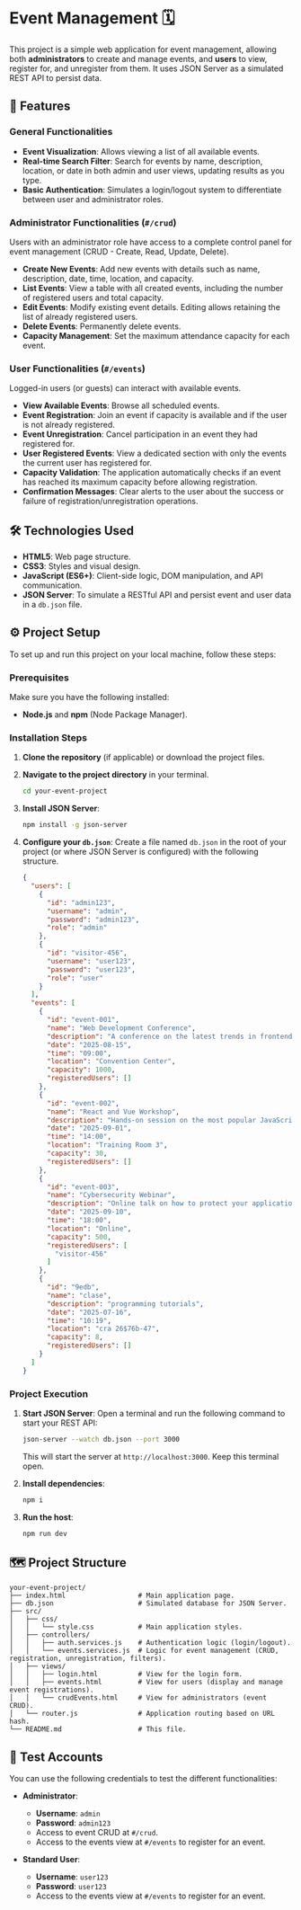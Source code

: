 # Event Management 🗓️

This project is a simple web application for event management, allowing both **administrators** to create and manage events, and **users** to view, register for, and unregister from them. It uses JSON Server as a simulated REST API to persist data.

## 🚀 Features

### General Functionalities
* **Event Visualization**: Allows viewing a list of all available events.
* **Real-time Search Filter**: Search for events by name, description, location, or date in both admin and user views, updating results as you type.
* **Basic Authentication**: Simulates a login/logout system to differentiate between user and administrator roles.

### Administrator Functionalities (`#/crud`)
Users with an administrator role have access to a complete control panel for event management (CRUD - Create, Read, Update, Delete).
* **Create New Events**: Add new events with details such as name, description, date, time, location, and capacity.
* **List Events**: View a table with all created events, including the number of registered users and total capacity.
* **Edit Events**: Modify existing event details. Editing allows retaining the list of already registered users.
* **Delete Events**: Permanently delete events.
* **Capacity Management**: Set the maximum attendance capacity for each event.

### User Functionalities (`#/events`)
Logged-in users (or guests) can interact with available events.
* **View Available Events**: Browse all scheduled events.
* **Event Registration**: Join an event if capacity is available and if the user is not already registered.
* **Event Unregistration**: Cancel participation in an event they had registered for.
* **User Registered Events**: View a dedicated section with only the events the current user has registered for.
* **Capacity Validation**: The application automatically checks if an event has reached its maximum capacity before allowing registration.
* **Confirmation Messages**: Clear alerts to the user about the success or failure of registration/unregistration operations.

## 🛠️ Technologies Used

* **HTML5**: Web page structure.
* **CSS3**: Styles and visual design.
* **JavaScript (ES6+)**: Client-side logic, DOM manipulation, and API communication.
* **JSON Server**: To simulate a RESTful API and persist event and user data in a `db.json` file.

## ⚙️ Project Setup

To set up and run this project on your local machine, follow these steps:

### Prerequisites

Make sure you have the following installed:
* **Node.js** and **npm** (Node Package Manager).

### Installation Steps

1.  **Clone the repository** (if applicable) or download the project files.
2.  **Navigate to the project directory** in your terminal.

    ```bash
    cd your-event-project
    ```

3.  **Install JSON Server**:

    ```bash
    npm install -g json-server
    ```

4.  **Configure your `db.json`**:
    Create a file named `db.json` in the root of your project (or where JSON Server is configured) with the following structure.

    ```json
    {
      "users": [
        {
          "id": "admin123",
          "username": "admin",
          "password": "admin123",
          "role": "admin"
        },
        {
          "id": "visitor-456",
          "username": "user123",
          "password": "user123",
          "role": "user"
        }
      ],
      "events": [
        {
          "id": "event-001",
          "name": "Web Development Conference",
          "description": "A conference on the latest trends in frontend and backend development.",
          "date": "2025-08-15",
          "time": "09:00",
          "location": "Convention Center",
          "capacity": 1000,
          "registeredUsers": []
        },
        {
          "id": "event-002",
          "name": "React and Vue Workshop",
          "description": "Hands-on session on the most popular JavaScript frameworks.",
          "date": "2025-09-01",
          "time": "14:00",
          "location": "Training Room 3",
          "capacity": 30,
          "registeredUsers": []
        },
        {
          "id": "event-003",
          "name": "Cybersecurity Webinar",
          "description": "Online talk on how to protect your applications.",
          "date": "2025-09-10",
          "time": "18:00",
          "location": "Online",
          "capacity": 500,
          "registeredUsers": [
            "visitor-456"
          ]
        },
        {
          "id": "9edb",
          "name": "clase",
          "description": "programming tutorials",
          "date": "2025-07-16",
          "time": "10:19",
          "location": "cra 26$76b-47",
          "capacity": 8,
          "registeredUsers": []
        }
      ]
    }
    ```

### Project Execution

1.  **Start JSON Server**:
    Open a terminal and run the following command to start your REST API:

    ```bash
    json-server --watch db.json --port 3000
    ```
    This will start the server at `http://localhost:3000`. Keep this terminal open.

2.  **Install dependencies**:
    ```bash
    npm i
    ```
3.  **Run the host**:
    ```bash
    npm run dev
    ```

## 🗺️ Project Structure
```
your-event-project/
├── index.html                  # Main application page.
├── db.json                     # Simulated database for JSON Server.
├── src/
│   ├── css/
│   │   └── style.css           # Main application styles.
│   ├── controllers/
│   │   ├── auth.services.js    # Authentication logic (login/logout).
│   │   └── events.services.js  # Logic for event management (CRUD, registration, unregistration, filters).
│   ├── views/
│   │   ├── login.html          # View for the login form.
│   │   ├── events.html         # View for users (display and manage event registrations).
│   │   └── crudEvents.html     # View for administrators (event CRUD).
│   └── router.js               # Application routing based on URL hash.
└── README.md                   # This file.
```

## 🔑 Test Accounts

You can use the following credentials to test the different functionalities:

* **Administrator**:
    * **Username**: `admin`
    * **Password**: `admin123`
    * Access to event CRUD at `#/crud`.
    * Access to the events view at `#/events` to register for an event.

* **Standard User**:
    * **Username**: `user123`
    * **Password**: `user123`
    * Access to the events view at `#/events` to register for an event.